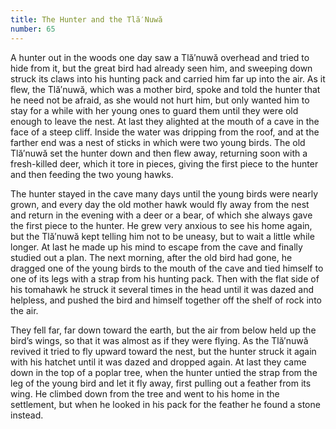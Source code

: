 ```yaml
---
title: The Hunter and the Tlă′Nuwă
number: 65
---
```

A hunter out in the woods one day saw a Tlă′nuwă overhead and tried to hide from it, but the great bird had already seen him, and sweeping down struck its claws into his hunting pack and carried him far up into the air. As it flew, the Tlă′nuwă, which was a mother bird, spoke and told the hunter that he need not be afraid, as she would not hurt him, but only wanted him to stay for a while with her young ones to guard them until they were old enough to leave the nest. At last they alighted at the mouth of a cave in the face of a steep cliff. Inside the water was dripping from the roof, and at the farther end was a nest of sticks in which were two young birds. The old Tlă′nuwă set the hunter down and then flew away, returning soon with a fresh-killed deer, which it tore in pieces, giving the first piece to the hunter and then feeding the two young hawks.

The hunter stayed in the cave many days until the young birds were nearly grown, and every day the old mother hawk would fly away from the nest and return in the evening with a deer or a bear, of which she always gave the first piece to the hunter. He grew very anxious to see his home again, but the Tlă′nuwă kept telling him not to be uneasy, but to wait a little while longer. At last he made up his mind to escape from the cave and finally studied out a plan. The next morning, after the old bird had gone, he dragged one of the young birds to the mouth of the cave and tied himself to one of its legs with a strap from his hunting pack. Then with the flat side of his tomahawk he struck it several times in the head until it was dazed and helpless, and pushed the bird and himself together off the shelf of rock into the air.

They fell far, far down toward the earth, but the air from below held up the bird’s wings, so that it was almost as if they were flying. As the Tlă′nuwă revived it tried to fly upward toward the nest, but the hunter struck it again with his hatchet until it was dazed and dropped again. At last they came down in the top of a poplar tree, when the hunter untied the strap from the leg of the young bird and let it fly away, first pulling out a feather from its wing. He climbed down from the tree and went to his home in the settlement, but when he looked in his pack for the feather he found a stone instead.
